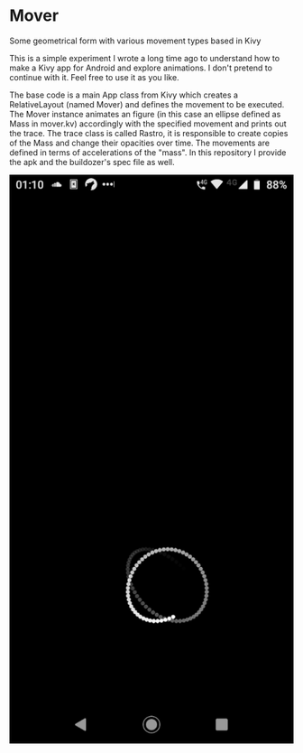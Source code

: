 # Mover
Some geometrical form with various movement types based in Kivy

This is a simple experiment I wrote a long time ago to understand how to make a Kivy app for Android and explore animations. I don't pretend to continue with it. Feel free to use it as you like.

The base code is a main App class from Kivy which creates a RelativeLayout (named Mover) and defines the movement to be executed. The Mover instance animates an figure (in this case an ellipse defined as Mass in mover.kv) accordingly with the specified movement and prints out the trace. The trace class is called Rastro, it is responsible to create copies of the Mass and change their opacities over time. The movements are defined in terms of accelerations of the "mass".
In this repository I provide the apk and the buildozer's spec file as well.


![screenshot](https://github.com/Aledosim/mover/blob/master/screenshot.png)
